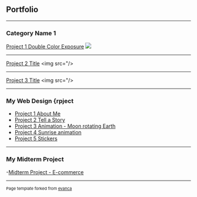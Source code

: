 ## Portfolio

---

### Category Name 1 

[Project 1 Double Color Exposure](/sample_page)
<img src="images/Double Color Exposure.png?raw=true">

---
[Project 2 Title](/pdf/sample_presentation.pdf)
<img src="/>

---
[Project 3 Title](http://example.com/)
<img src="/>

---

### My Web Design {rpject

- [Project 1 About Me](https://trinket.io/html/c20d1ca716)
- [Project 2 Tell a Story](https://trinket.io/html/429991162c)
- [Project 3 Animation - Moon rotating Earth](https://trinket.io/html/99b45885dc)
- [Project 4 Sunrise animation](https://trinket.io/html/79cacaa142)
- [Project 5 Stickers](https://trinket.io/html/a6e729d8a9)

---
### My Midterm Project

-[Midterm Project - E-commerce](https://michelin-restaurant.w3spaces.com/saved-from-Tryit-2022-11-03.html)



---
<p style="font-size:11px">Page template forked from <a href="https://github.com/evanca/quick-portfolio">evanca</a></p>
<!-- Remove above link if you don't want to attibute -->
